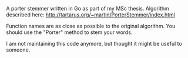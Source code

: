 A porter stemmer written in Go as part of my MSc thesis.
Algorithm described here: http://tartarus.org/~martin/PorterStemmer/index.html

Function names are as close as possible to the original algorithm. You should
use the "Porter" method to stem your words.

I am not maintaining this code anymore, but thought it might be useful to
someone. 
